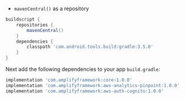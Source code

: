 * `mavenCentral()` as a repository

```groovy
buildscript {
    repositories {
        mavenCentral()
    }
    dependencies {
        classpath 'com.android.tools.build:gradle:3.5.0'
    }
}
```

Next add the following dependencies to your app `build.gradle`:

```groovy
implementation 'com.amplifyframework:core:1.0.0'
implementation 'com.amplifyframework:aws-analytics-pinpoint:1.0.0'
implementation 'com.amplifyframework:aws-auth-cognito:1.0.0'
```